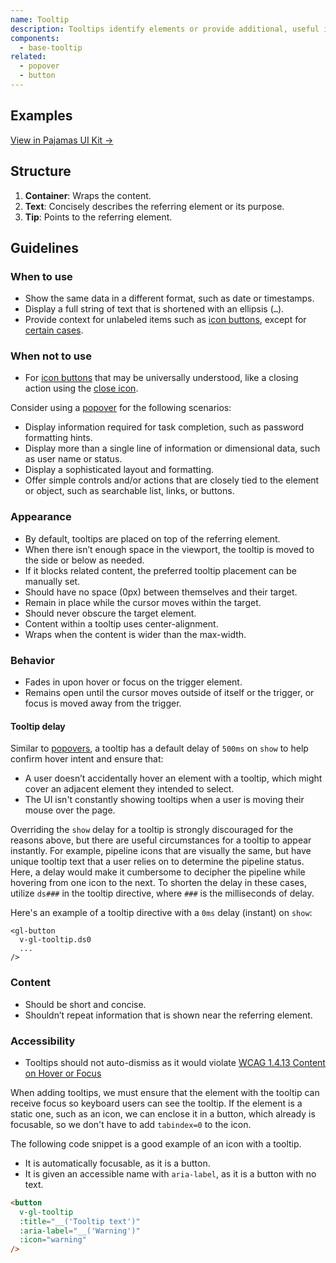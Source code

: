 ```yaml
---
name: Tooltip
description: Tooltips identify elements or provide additional, useful information about the referring elements.
components:
  - base-tooltip
related:
  - popover
  - button
---
```


## Examples

<story-viewer component="base-tooltip" story="top-default" title="Top (default)"></story-viewer>

<story-viewer component="base-tooltip" story="right" title="Right"></story-viewer>

<story-viewer component="base-tooltip" story="bottom" title="Bottom"></story-viewer>

<story-viewer component="base-tooltip" story="left" title="Left"></story-viewer>

[View in Pajamas UI Kit →](https://www.figma.com/file/qEddyqCrI7kPSBjGmwkZzQ/%F0%9F%93%99-Component-library?type=design&node-id=425-142&mode=design)

## Structure

<figure-img alt="Numbered diagram of a tooltip structure" label="Tooltip structure" src="/img/tooltip-structure.svg"></figure-img>

1. **Container**: Wraps the content.
1. **Text**: Concisely describes the referring element or its purpose.
1. **Tip**: Points to the referring element.

## Guidelines

### When to use

- Show the same data in a different format, such as date or timestamps.
- Display a full string of text that is shortened with an ellipsis (`…`).
- Provide context for unlabeled items such as [icon buttons](/components/button), except for [certain cases](#when-not-to-use).

### When not to use

- For [icon buttons](/components/button) that may be universally understood, like a closing action using the [close icon](https://design.gitlab.com/product-foundations/iconography/icons?q=%7Eclose).

Consider using a [popover](/components/popover) for the following scenarios:

- Display information required for task completion, such as password formatting hints.
- Display more than a single line of information or dimensional data, such as user name or status.
- Display a sophisticated layout and formatting.
- Offer simple controls and/or actions that are closely tied to the element or object, such as searchable list, links, or buttons.

### Appearance

- By default, tooltips are placed on top of the referring element.
- When there isn’t enough space in the viewport, the tooltip is moved to the side or below as needed.
- If it blocks related content, the preferred tooltip placement can be manually set.
- Should have no space (0px) between themselves and their target.
- Remain in place while the cursor moves within the target.
- Should never obscure the target element.
- Content within a tooltip uses center-alignment.
- Wraps when the content is wider than the max-width.

### Behavior

- Fades in upon hover or focus on the trigger element.
- Remains open until the cursor moves outside of itself or the trigger, or focus is moved away from the trigger.

#### Tooltip delay

Similar to [popovers](/components/popover), a tooltip has a default delay of `500ms` on `show` to help confirm hover intent and ensure that:

- A user doesn’t accidentally hover an element with a tooltip, which might cover an adjacent element they intended to select.
- The UI isn't constantly showing tooltips when a user is moving their mouse over the page.

Overriding the `show` delay for a tooltip is strongly discouraged for the reasons above, but there are useful circumstances for a tooltip to appear instantly. For example, pipeline icons that are visually the same, but have unique tooltip text that a user relies on to determine the pipeline status. Here, a delay would make it cumbersome to decipher the pipeline while hovering from one icon to the next. To shorten the delay in these cases, utilize `ds###` in the tooltip directive, where `###` is the milliseconds of delay.

Here's an example of a tooltip directive with a `0ms` delay (instant) on `show`:

```vue
<gl-button
  v-gl-tooltip.ds0
  ...
/>
```

### Content

- Should be short and concise.
- Shouldn’t repeat information that is shown near the referring element.

### Accessibility

- Tooltips should not auto-dismiss as it would violate [WCAG 1.4.13 Content on Hover or Focus](https://www.w3.org/TR/WCAG21/#content-on-hover-or-focus)

When adding tooltips, we must ensure that the element with the tooltip can receive focus so keyboard users can see the tooltip.
If the element is a static one, such as an icon, we can enclose it in a button, which already is
focusable, so we don't have to add `tabindex=0` to the icon.

The following code snippet is a good example of an icon with a tooltip.

- It is automatically focusable, as it is a button.
- It is given an accessible name with `aria-label`, as it is a button with no text.

```html
<button
  v-gl-tooltip
  :title="__('Tooltip text')"
  :aria-label="__('Warning')"
  :icon="warning"
/>
```
